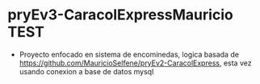 # pryEv3-CaracolExpressMauricio TEST

- Proyecto enfocado en sistema de encominedas, logica basada de https://github.com/MauricioSelfene/pryEv2-CaracolExpress, esta vez usando conexion a base de datos mysql

